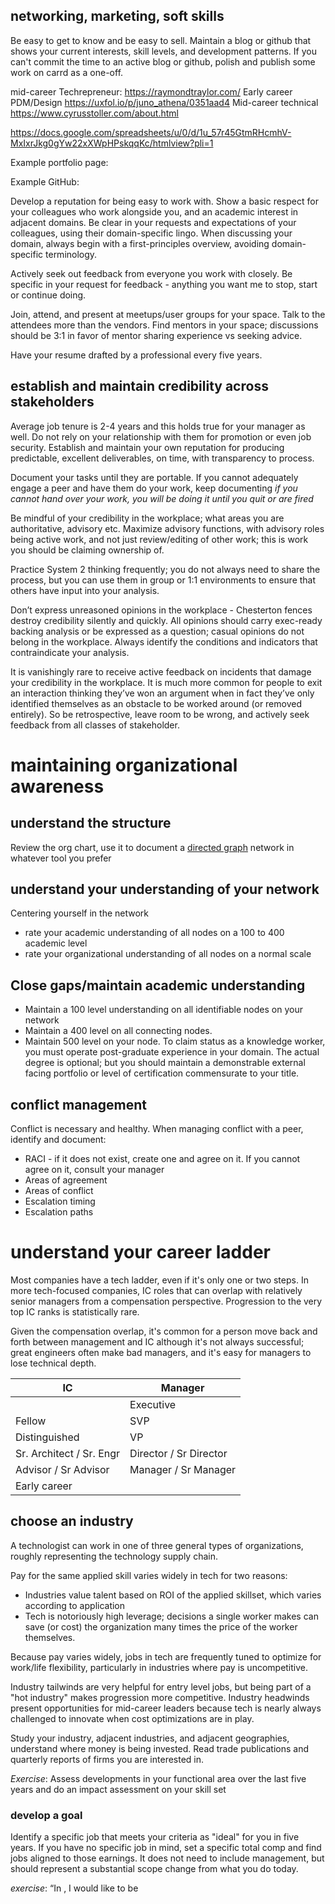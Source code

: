 
## networking, marketing, soft skills
Be easy to get to know and be easy to sell.  Maintain a blog or github that shows your current interests, skill levels, and development patterns. If you can't commit the time to an active blog or github, polish and publish some work on carrd as a one-off.

mid-career Techrepreneur: https://raymondtraylor.com/
Early career PDM/Design https://uxfol.io/p/juno_athena/0351aad4
Mid-career technical https://www.cyrusstoller.com/about.html

https://docs.google.com/spreadsheets/u/0/d/1u_57r45GtmRHcmhV-MxIxrJkg0gYw22xXWpHPskqqKc/htmlview?pli=1

Example portfolio page:

Example GitHub: 

Develop a reputation for being easy to work with.  Show a basic respect for your colleagues who work alongside you, and an academic interest in adjacent domains.  Be clear in your requests and expectations of your colleagues, using their domain-specific lingo.  When discussing your domain, always begin with a first-principles overview, avoiding domain-specific terminology. 

Actively seek out feedback from everyone you work with closely.  Be specific in your request for feedback - anything you want me to stop, start or continue doing.

Join, attend, and present at meetups/user groups for your space.  Talk to the attendees more than the vendors.   Find mentors in your space; discussions should be 3:1 in favor of mentor sharing experience vs seeking advice.  

Have your resume drafted by a professional every five years.
## establish and maintain credibility across stakeholders 
Average job tenure is 2-4 years and this holds true for your manager as well. Do not rely on your relationship with them for promotion or even job security. Establish and maintain your own reputation for producing predictable, excellent deliverables, on time, with transparency to process.

Document your tasks until they are portable. If you cannot adequately engage a peer and have them do your work, keep documenting
*if you cannot hand over your work, you will be doing it until you quit or are fired*

Be mindful of your credibility in the workplace; what areas you are authoritative, advisory etc. Maximize advisory functions, with advisory roles being active work, and not just review/editing of other work; this is work you should be claiming ownership of. 

Practice System 2 thinking frequently;  you do not always need to share the process, but you can use them in group or 1:1 environments to ensure that others have input into your analysis. 

Don’t express unreasoned opinions in the workplace - Chesterton fences destroy credibility silently and quickly.   All opinions should carry exec-ready backing analysis or be expressed as a question; casual opinions do not belong in the workplace. Always identify the conditions and indicators that contraindicate your analysis. 

It is vanishingly rare to receive active feedback on incidents that damage your credibility in the workplace. It is much more common for people to exit an interaction thinking they’ve won an argument when in fact they’ve only identified themselves as an obstacle to be worked around (or removed entirely). So be retrospective, leave room to be wrong, and actively seek feedback from all classes of stakeholder.

# maintaining organizational awareness

## understand the structure 

Review the org chart, use it to document a [directed graph](https://en.wikipedia.org/wiki/Directed_graph) network in whatever tool you prefer

## understand your understanding of your network
Centering yourself in the network
- rate your academic understanding of all nodes on a 100 to 400 academic level
- rate your organizational understanding of all nodes on a normal scale

## Close gaps/maintain academic understanding
- Maintain a 100 level understanding on all identifiable nodes on your network
- Maintain a 400 level on all connecting nodes.
- Maintain 500 level on your node.  To claim status as a knowledge worker, you must operate post-graduate experience in your domain.  The actual degree is optional; but you should maintain a demonstrable external facing portfolio or level of certification commensurate to your title.

## conflict management
Conflict is necessary and healthy. When managing conflict with a peer, identify and document:
- RACI - if it does not exist, create one and agree on it.  If you cannot agree on it, consult your manager
- Areas of agreement
- Areas of conflict 
- Escalation timing
- Escalation paths

# understand your career ladder
Most companies have a tech ladder, even if it's only one or two steps.  In more tech-focused companies, IC roles that can overlap with relatively senior managers from a compensation perspective.  Progression to the very top IC ranks is statistically rare.  

Given the compensation overlap, it's common for a person move back and forth between management and IC although it's not always successful; great engineers often make bad managers, and it's easy for managers to lose technical depth.  

| IC                       | Manager                |
| ------------------------ | ---------------------- |
|                          | Executive              |
| Fellow                   | SVP                    |
| Distinguished            | VP                     |
| Sr. Architect / Sr. Engr | Director / Sr Director |
| Advisor / Sr Advisor     | Manager / Sr Manager   |
| Early career             |                        |

## choose an industry
A technologist can work in one of three general types of organizations, roughly representing the technology supply chain.

Pay for the same applied skill varies widely in tech for two reasons:

- Industries value talent based on ROI of the applied skillset, which varies according to application
- Tech is notoriously high leverage; decisions a single worker makes can save (or cost) the organization many times the price of the worker themselves.

Because pay varies widely, jobs in tech are frequently tuned to optimize for work/life flexibility, particularly in industries where pay is uncompetitive.

Industry tailwinds are very helpful for entry level jobs, but being part of a "hot industry" makes progression more competitive. Industry headwinds present opportunities for mid-career leaders because tech is nearly always challenged to innovate when cost optimizations are in play.  

Study your industry, adjacent industries, and adjacent geographies, understand where money is being invested.  Read trade publications and quarterly reports of firms you are interested in.

*Exercise*: Assess developments in your functional area over the last five years and do an impact assessment on your skill set 

### develop a goal
Identify a specific job that meets your criteria as "ideal" for you in five years.  If you have no specific job in mind, set a specific total comp and find jobs aligned to those earnings.  It does not need to include management, but should represent a substantial scope change from what you do today. 

*exercise*:
“In <year>, I would like to be <title> of <domain> in an <sized>-sized firm in the <industry> industry in the <location> metro area , earning <range>, with a <number> span of control over <number> levels.”

It should be aggressive but realistic, accounting for geography, current access, experience, and the time you are realistically able to commit to career development.   For example a high performing mid-career target hire might be able to achieve Director-level management in 5 years, where the same lateral hire might take 8-10 to achieve the same.

Get very specific, and look up listings for the exact job you want, and closely evaluate the hiring criteria.   Perform a gap analysis, and check your assumptions to make sure it's still aggressive but realistic.  

Pay special attention to market- and role-specific proof points.  For example, a global leader will need prior international experience, and a junior exec with multiple L1 managers will need to show strong performance as a direct manager.

### develop a plan
Create a skills matrix showing the up-and downstream consumers of your function and assess your skills in each of these areas on a 100 to 400-level depth. 

Start working the gaps:
- Access
- Technical experience
- Adjacent domain fluency
- Reputation
- Network
- Education

Do this exercise fresh every 6-12 months, like visiting your financial plan.


### 1. Tech Product firms
#### Large firms
Entry into large tech product firms is generally done directly out of undergrad or master's level studies through intern programs, and once in, lateral movement between firms is common.  Later-career entrants will usually come into the firm through the field or from acquisitions.  There is increasingly lower optionality for geography.  Laterals tend to hit glass ceilings at or around the executive level, but mid-senior IC and manager roles can be quite comfortable and stable.

#### Mid-sized firms
Mid-late startups and pre-IPO firms in high growth phase represent the greatest opportunity for mid-junior technologists, particularly in field-facing roles. This tends to be the frothiest area, and gives the least optionality in terms work-life balance.

### 2. Consulting/MSP/Reseller/Distributor


### 3. End user


	1. Technology-based optimizations
	2. Operational Technology Support





## Time in Role
1. Ideal time in role 2-3 years (for you; org may prefer longer)
2. If you do not honestly see a progression path after 18 months, it's time to start looking.  
3. Do not hold any job without a scope change for more than 5 years (particularly true in F500).

<code>Don't take a job without knowing how it will position you for the next role</code>

## Pay structure
At entry/junior levels, total compensation is mostly base pay, with a 10-15% target bonus.  Senior ICs will see that rise to 25% and will be much higher as you move up mid- and senior- management.  

Sell enough stock to cover gains and income tax immediately on grant. If the stock price falls you are exposed to a tax bills without the corresponding assets to cover.
